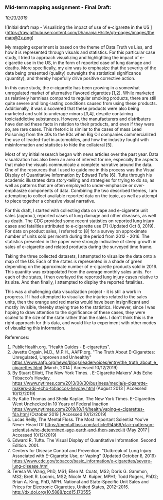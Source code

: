 ### Mid-term mapping assignment - Final Draft:
_10/23/2019_

![Initial draft map - Visualizing the impact of use of e-cigarette in the US ](https://raw.githubusercontent.com/DhananjaiH/site/gh-pages/images/the map@2x.png)

My mapping experiment is based on the theme of Data Truth vs Lies, and how it is represented through visuals and statistics. For this particular case study, I tried to approach visualizing and highlighting the impact of e-cigarette use in the US, in the form of reported case of lung damage and deaths. More specifically, my aim was to emphasize that the severity of the data being presented (quality) outweighs the statistical significance (quantity), and thereby hopefully drive positive corrective action.

In this case study, the e-cigarette has been growing in a somewhat unregulated market of alternative flavored cigarettes [1,2]. While marketed as relatively harmless compared to regular smoking products, there are still quite severe and long-lasting conditions caused from using these products. Additionally, it was discovered that these products were also being marketed and sold to underage minors [3,4], despite containing toxic/addictive substances. However, the manufacturers and distributers have denied these facts in relation to their products, and even if they were so, are rare cases. This rhetoric is similar to the cases of mass Lead Poisoning from the 40s to the 80s when Big Oil companies commercialized the use of leaded-fuel in automobiles, and how the industry fought with misinformation and statistics to hide the collateral [5].

Most of my initial research began with news articles over the past year. Data visualization has also been an area of interest for me, especially the aspects that make the visuals communicate a complete narrative around the data. One of the resources that I used to guide me in this process was the Visual Display of Quantitative Information by Edward Tufte [6]. Tufte through his academic illustrates data story-telling and strategies for trying to do so, as well as patterns that are often employed to under-emphasize or over-emphasize components of data. Combining the two described themes, I am attempting to collect available reported data on the topic, as well as attempt to piece together a cohesive visual narrative.

For this draft, I started with collecting data on vape and e-cigarette unit sales (approx.), reported cases of lung damage and other diseases, as well as death. The CDC provided some recent statistics on reported lung injury cases and fatalities attributed to e-cigarette use [7] (Updated Oct 8, 2019). For data on product sales, I referred to [8] for a survey on approximate number of units sold per month during the period from 2012 - 2016. The statistics presented in the paper were strongly indicative of steep growth in sales of e-cigarette and related products during the surveyed time frame.

Taking the three collected datasets, I attempted to visualize the data onto a map of the US. Each of the states is represented in a shade of green depending on the approximate number of e-cigarette products sold in 2016. This quantity was extrapolated from the average monthly sales units. For each of the states, I then overlayed the reported lung injury cases relative to its size. And then finally, I attempted to display the reported fatalities.

This was a challenging data visualization project - it is still a work in progress. If I had attempted to visualize the injuries related to the sales units, then the orange and red marks would have been insignificant and mostly invisible, thereby staying true to the statistics. However, since I was hoping to draw attention to the significance of these cases, they were scaled to the size of the state rather than the sales. I don't think this is the right approach for this data, and would like to experiment with other modes of visualizing this information.

References:
1. PublicHealth.org. "Health Guides - E-cigarettes".
2. Javette Orgain, M.D., M.P.H., AAFP.org. "The Truth About E-Cigarettes: Unregulated, Unproven and Unhealthy" https://www.aafp.org/news/blogs/leadervoices/entry/the_truth_about_e_cigarettes.html (March, 2014 | Accessed 10/12/2019)
3. By Stuart Elliott, The New York Times.
. E-Cigarette Makers' Ads Echo Tobacco's Heyday. https://www.nytimes.com/2013/08/30/business/media/e-cigarette-makers-ads-echo-tobaccos-heyday.html (August 2013 | Accessed 10/12/2019)
4. By Katie Thomas and Sheila Kaplan, The New York Times. E-Cigarettes Went Unchecked in 10 Years of Federal Inaction https://www.nytimes.com/2019/10/14/health/vaping-e-cigarettes-fda.html (October 2019 | Accessed 10/12/2019)
5. Lucas Reilly, The Mental Floss. The Most Important Scientist You’ve Never Heard Of https://mentalfloss.com/article/94569/clair-patterson-scientist-who-determined-age-earth-and-then-saved-it (May 2017 | Accessed 10/12/2019)
6. Edward R. Tufte. The Visual Display of Quantitative Information. Second Edition. 2001.
7. Centers for Disease Control and Prevention. "Outbreak of Lung Injury Associated with E-Cigarette Use, or Vaping" (Updated October 8, 2019) https://www.cdc.gov/tobacco/basic_information/e-cigarettes/severe-lung-disease.html
8. Teresa W. Wang, PhD, MS1; Ellen M. Coats, MS2; Doris G. Gammon, MS2; Brett R. Loomis, MS2; Nicole M. Kuiper, MPH1; Todd Rogers, PhD2; Brian A. King, PhD, MPH. National and State-Specific Unit Sales and Prices for Electronic Cigarettes, United States, 2012–2016. http://dx.doi.org/10.5888/pcd15.170555
